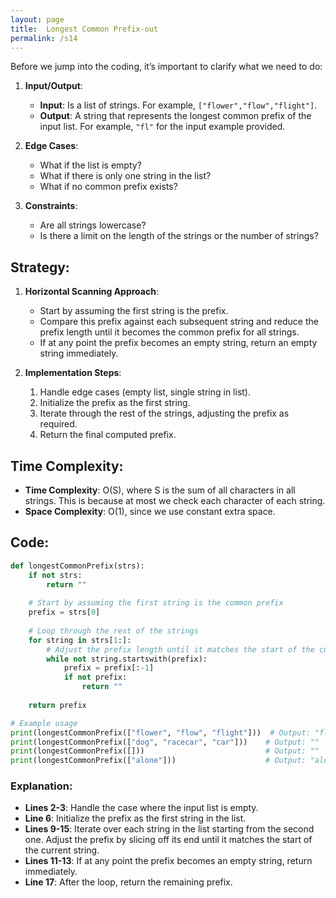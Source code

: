 ```yaml
---
layout: page
title:  Longest Common Prefix-out
permalink: /s14
---
```

Before we jump into the coding, it’s important to clarify what we need to do:
1. **Input/Output**:
   - **Input**: Is a list of strings. For example, `["flower","flow","flight"]`.
   - **Output**: A string that represents the longest common prefix of the input list. For example, `"fl"` for the input example provided.

2. **Edge Cases**:
   - What if the list is empty?
   - What if there is only one string in the list?
   - What if no common prefix exists?

3. **Constraints**:
   - Are all strings lowercase?
   - Is there a limit on the length of the strings or the number of strings?

## Strategy:
1. **Horizontal Scanning Approach**:
   - Start by assuming the first string is the prefix.
   - Compare this prefix against each subsequent string and reduce the prefix length until it becomes the common prefix for all strings.
   - If at any point the prefix becomes an empty string, return an empty string immediately.
   
2. **Implementation Steps**:
   1. Handle edge cases (empty list, single string in list).
   2. Initialize the prefix as the first string.
   3. Iterate through the rest of the strings, adjusting the prefix as required.
   4. Return the final computed prefix.

## Time Complexity:
- **Time Complexity**: O(S), where S is the sum of all characters in all strings. This is because at most we check each character of each string.
- **Space Complexity**: O(1), since we use constant extra space.

## Code:
```python
def longestCommonPrefix(strs):
    if not strs:
        return ""
    
    # Start by assuming the first string is the common prefix
    prefix = strs[0]
    
    # Loop through the rest of the strings
    for string in strs[1:]:
        # Adjust the prefix length until it matches the start of the current string
        while not string.startswith(prefix):
            prefix = prefix[:-1]
            if not prefix:
                return ""
    
    return prefix

# Example usage
print(longestCommonPrefix(["flower", "flow", "flight"]))  # Output: "fl"
print(longestCommonPrefix(["dog", "racecar", "car"]))    # Output: ""
print(longestCommonPrefix([]))                           # Output: ""
print(longestCommonPrefix(["alone"]))                    # Output: "alone"
```

### Explanation:
- **Lines 2-3**: Handle the case where the input list is empty.
- **Line 6**: Initialize the prefix as the first string in the list.
- **Lines 9-15**: Iterate over each string in the list starting from the second one. Adjust the prefix by slicing off its end until it matches the start of the current string.
- **Lines 11-13**: If at any point the prefix becomes an empty string, return immediately.
- **Line 17**: After the loop, return the remaining prefix.